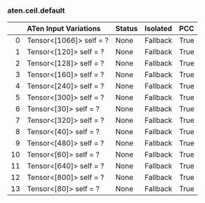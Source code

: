 ### aten.ceil.default
|    | ATen Input Variations   | Status   | Isolated   | PCC   |
|---:|:------------------------|:---------|:-----------|:------|
|  0 | Tensor<[1066]> self = ? | None     | Fallback   | True  |
|  1 | Tensor<[120]> self = ?  | None     | Fallback   | True  |
|  2 | Tensor<[128]> self = ?  | None     | Fallback   | True  |
|  3 | Tensor<[160]> self = ?  | None     | Fallback   | True  |
|  4 | Tensor<[240]> self = ?  | None     | Fallback   | True  |
|  5 | Tensor<[300]> self = ?  | None     | Fallback   | True  |
|  6 | Tensor<[30]> self = ?   | None     | Fallback   | True  |
|  7 | Tensor<[320]> self = ?  | None     | Fallback   | True  |
|  8 | Tensor<[40]> self = ?   | None     | Fallback   | True  |
|  9 | Tensor<[480]> self = ?  | None     | Fallback   | True  |
| 10 | Tensor<[60]> self = ?   | None     | Fallback   | True  |
| 11 | Tensor<[640]> self = ?  | None     | Fallback   | True  |
| 12 | Tensor<[800]> self = ?  | None     | Fallback   | True  |
| 13 | Tensor<[80]> self = ?   | None     | Fallback   | True  |

